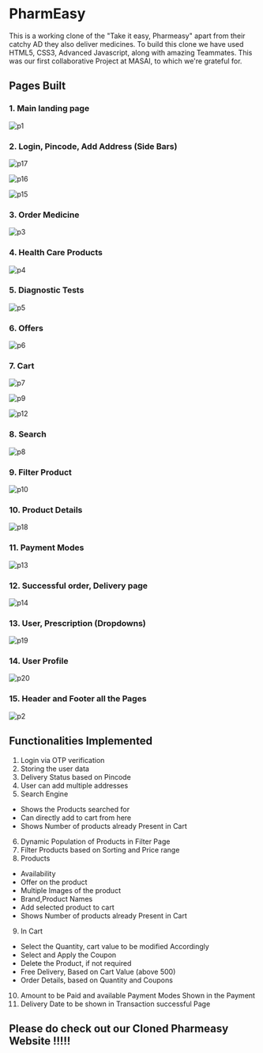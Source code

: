 # PharmEasy

This is a working clone of the "Take it easy, Pharmeasy" apart from their catchy AD they also deliver medicines. To build this clone we have used HTML5, CSS3, Advanced Javascript, along with amazing Teammates. This was our first collaborative Project at MASAI, to which we're grateful for.

## Pages Built

### 1. Main landing page

![p1](https://user-images.githubusercontent.com/72690740/132959570-b539fb2f-bcd5-4d8b-877c-7b37a007f8ce.PNG)

### 2. Login, Pincode, Add Address (Side Bars)

![p17](https://user-images.githubusercontent.com/72690740/132959673-c1d40b9c-27c5-4411-8fa0-fb0b54ff5999.PNG)

![p16](https://user-images.githubusercontent.com/72690740/132959674-38f176b4-3979-47f3-ae36-8e5795c16add.PNG)

![p15](https://user-images.githubusercontent.com/72690740/132959675-dbae57a0-0877-4a6d-974c-89dd245983ea.PNG)

### 3. Order Medicine

![p3](https://user-images.githubusercontent.com/72690740/132959671-56327cdf-f258-4be8-99dc-da9d811aeec2.PNG)

### 4. Health Care Products

![p4](https://user-images.githubusercontent.com/72690740/132959669-b8a6ce20-00b6-4170-bbdc-aaf5662950d7.PNG)

### 5. Diagnostic Tests

![p5](https://user-images.githubusercontent.com/72690740/132959668-cc37f7e3-3b19-4ae6-9a66-b9d2d68582ef.PNG)

### 6. Offers

![p6](https://user-images.githubusercontent.com/72690740/132959666-81d96ae6-4dc3-4e61-bc64-db4f5a9c76af.PNG)

### 7. Cart

![p7](https://user-images.githubusercontent.com/72690740/132959665-aa0c7773-83e5-40b8-a9c4-2693405fc90a.PNG)

![p9](https://user-images.githubusercontent.com/72690740/132959662-0c90da6f-5fc1-449c-8fb8-0843a0bb3e87.PNG)

![p12](https://user-images.githubusercontent.com/72690740/132959679-c2241dc2-0905-453a-a8c8-fbdf260b0208.PNG)

### 8. Search 

![p8](https://user-images.githubusercontent.com/72690740/132959664-5a4484e2-d061-496e-8f95-a071ea5fe68d.PNG)

### 9. Filter Product

![p10](https://user-images.githubusercontent.com/72690740/132959681-59e8d7f5-44ae-4547-a265-a7d19966c523.PNG)

### 10. Product Details


![p18](https://user-images.githubusercontent.com/72690740/132960331-f6cd9fcc-dc6b-40d1-94ca-ed0320ee5089.PNG)

### 11. Payment Modes

![p13](https://user-images.githubusercontent.com/72690740/132959677-e915d43c-3365-4a94-adee-09ebf66aa583.PNG)

### 12. Successful order, Delivery page

![p14](https://user-images.githubusercontent.com/72690740/132959676-7a99e9ff-43ae-4b09-b647-d3d39a089b29.PNG)

### 13. User, Prescription (Dropdowns)

![p19](https://user-images.githubusercontent.com/72690740/132960334-e81317ab-cd4f-4b27-992d-147408ba034f.PNG)

### 14. User Profile

![p20](https://user-images.githubusercontent.com/72690740/132960336-05e7dc55-0cbf-4909-806d-0447acae1ed0.PNG)

### 15. Header and Footer all the Pages

![p2](https://user-images.githubusercontent.com/72690740/132959672-7fea6772-02a8-463e-9aa1-a8b91bc03f65.PNG)

## Functionalities Implemented

1. Login via OTP verification
2. Storing the user data
3. Delivery Status based on Pincode 
4. User can add multiple addresses
5. Search Engine 
- Shows the Products searched for
- Can directly add to cart from here
- Shows Number of products already Present in Cart
6. Dynamic Population of Products in Filter Page
7. Filter Products based on Sorting and Price range
8. Products
- Availability
- Offer on the product
- Multiple Images of the product
- Brand,Product Names
- Add selected product to cart
- Shows Number of products already Present in Cart
9. In Cart 
- Select the Quantity, cart value to be modified Accordingly
- Select and Apply the Coupon
- Delete the Product, if not required
- Free Delivery, Based on Cart Value (above 500)
- Order Details, based on Quantity and Coupons
10. Amount to be Paid and available Payment Modes Shown in the Payment
11. Delivery Date to be shown in Transaction successful Page

## Please do check out our Cloned Pharmeasy Website !!!!!
